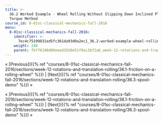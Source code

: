```yaml
---
title: >-
  36.2 Worked Example - Wheel Rolling Without Slipping Down Inclined Plane -
  Torque Method
course_id: 8-01sc-classical-mechanics-fall-2016
menu:
  8-01sc-classical-mechanics-fall-2016:
    identifier: >-
      7ec4c75199831ed5fc361da93d0a2ec1_36.2-worked-example-wheel-rolling-without-slipping-down-inclined-plane-torque-method
    weight: 240
    parent: fbf76190d89eeed2930e51f9ac3bf2a6_week-12-rotations-and-translation-rolling
---
```

« [Previous]({{% ref "courses/8-01sc-classical-mechanics-fall-2016/sections/week-12-rotations-and-translation-rolling/36.1-friction-on-a-rolling-wheel" %}}) | [Next]({{% ref "courses/8-01sc-classical-mechanics-fall-2016/sections/week-12-rotations-and-translation-rolling/36.3-spool-demo" %}}) »

« [Previous]({{% ref "courses/8-01sc-classical-mechanics-fall-2016/sections/week-12-rotations-and-translation-rolling/36.1-friction-on-a-rolling-wheel" %}}) | [Next]({{% ref "courses/8-01sc-classical-mechanics-fall-2016/sections/week-12-rotations-and-translation-rolling/36.3-spool-demo" %}}) »
